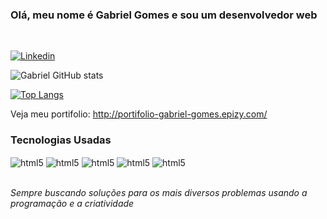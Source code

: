 ### Olá, meu nome é Gabriel Gomes e sou um desenvolvedor web
<br>

[![Linkedin](https://img.shields.io/badge/LinkedIn-0077B5?style=for-the-badge&logo=linkedin&logoColor=white)](https://www.linkedin.com/in/gabriel-gomes-da-silva-ba66641ba/)


![Gabriel GitHub stats](https://github-readme-stats.vercel.app/api?username=gabrielgomessds&show_icons=true&theme=dark)

[![Top Langs](https://github-readme-stats.vercel.app/api/top-langs/?username=gabrielgomessds&layout=compact)](https://github.com/anuraghazra/github-readme-stats)


Veja meu portifolio: http://portifolio-gabriel-gomes.epizy.com/

### Tecnologias Usadas

<div style="display: inline_block">

<img src="https://img.shields.io/badge/HTML5-E34F26?style=for-the-badge&logo=html5&logoColor=white" alt="html5" align="center">

<img src="https://img.shields.io/badge/CSS3-1572B6?style=for-the-badge&logo=css3&logoColor=white" alt="html5" align="center">

<img src="https://img.shields.io/badge/JavaScript-F7DF1E?style=for-the-badge&logo=javascript&logoColor=black" alt="html5" align="center">

<img src="https://img.shields.io/badge/PHP-777BB4?style=for-the-badge&logo=php&logoColor=white" alt="html5" align="center">

<img src="https://img.shields.io/badge/MySQL-00000F?style=for-the-badge&logo=mysql&logoColor=white" alt="html5" align="center">

</div><br>

<i>Sempre buscando soluções para os mais diversos problemas usando a programação e a criatividade</i>
